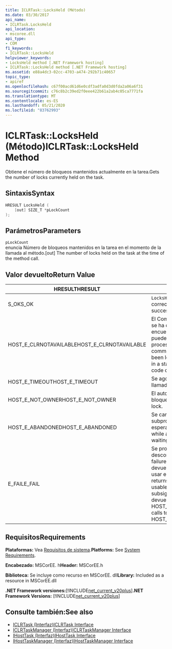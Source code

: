 ```yaml
---
title: ICLRTask::LocksHeld (Método)
ms.date: 03/30/2017
api_name:
- ICLRTask.LocksHeld
api_location:
- mscoree.dll
api_type:
- COM
f1_keywords:
- ICLRTask::LocksHeld
helpviewer_keywords:
- LocksHeld method [.NET Framework hosting]
- ICLRTask::LocksHeld method [.NET Framework hosting]
ms.assetid: e88a4dc3-02cc-4703-a474-292b71c40657
topic_type:
- apiref
ms.openlocfilehash: c67f00acd61d6e0cdf3adfa0d3d0fda2a06a6f31
ms.sourcegitcommit: c76c8b2c39ed2f0eee422b61a2ab4c05ca7771fa
ms.translationtype: MT
ms.contentlocale: es-ES
ms.lasthandoff: 05/21/2020
ms.locfileid: "83762993"
---
```

# <a name="iclrtasklocksheld-method"></a><span data-ttu-id="cd52b-102">ICLRTask::LocksHeld (Método)</span><span class="sxs-lookup"><span data-stu-id="cd52b-102">ICLRTask::LocksHeld Method</span></span>
<span data-ttu-id="cd52b-103">Obtiene el número de bloqueos mantenidos actualmente en la tarea.</span><span class="sxs-lookup"><span data-stu-id="cd52b-103">Gets the number of locks currently held on the task.</span></span>  
  
## <a name="syntax"></a><span data-ttu-id="cd52b-104">Sintaxis</span><span class="sxs-lookup"><span data-stu-id="cd52b-104">Syntax</span></span>  
  
```cpp  
HRESULT LocksHeld (  
    [out] SIZE_T *pLockCount  
);  
```  
  
## <a name="parameters"></a><span data-ttu-id="cd52b-105">Parámetros</span><span class="sxs-lookup"><span data-stu-id="cd52b-105">Parameters</span></span>  
 `pLockCount`  
 <span data-ttu-id="cd52b-106">enuncia Número de bloqueos mantenidos en la tarea en el momento de la llamada al método.</span><span class="sxs-lookup"><span data-stu-id="cd52b-106">[out] The number of locks held on the task at the time of the method call.</span></span>  
  
## <a name="return-value"></a><span data-ttu-id="cd52b-107">Valor devuelto</span><span class="sxs-lookup"><span data-stu-id="cd52b-107">Return Value</span></span>  
  
|<span data-ttu-id="cd52b-108">HRESULT</span><span class="sxs-lookup"><span data-stu-id="cd52b-108">HRESULT</span></span>|<span data-ttu-id="cd52b-109">Descripción</span><span class="sxs-lookup"><span data-stu-id="cd52b-109">Description</span></span>|  
|-------------|-----------------|  
|<span data-ttu-id="cd52b-110">S_OK</span><span class="sxs-lookup"><span data-stu-id="cd52b-110">S_OK</span></span>|<span data-ttu-id="cd52b-111">`LocksHeld`se devolvió correctamente.</span><span class="sxs-lookup"><span data-stu-id="cd52b-111">`LocksHeld` returned successfully.</span></span>|  
|<span data-ttu-id="cd52b-112">HOST_E_CLRNOTAVAILABLE</span><span class="sxs-lookup"><span data-stu-id="cd52b-112">HOST_E_CLRNOTAVAILABLE</span></span>|<span data-ttu-id="cd52b-113">El Common Language Runtime (CLR) no se ha cargado en un proceso o el CLR se encuentra en un estado en el que no puede ejecutar código administrado ni procesar la llamada correctamente.</span><span class="sxs-lookup"><span data-stu-id="cd52b-113">The common language runtime (CLR) has not been loaded into a process, or the CLR is in a state in which it cannot run managed code or process the call successfully.</span></span>|  
|<span data-ttu-id="cd52b-114">HOST_E_TIMEOUT</span><span class="sxs-lookup"><span data-stu-id="cd52b-114">HOST_E_TIMEOUT</span></span>|<span data-ttu-id="cd52b-115">Se agotó el tiempo de espera de la llamada.</span><span class="sxs-lookup"><span data-stu-id="cd52b-115">The call timed out.</span></span>|  
|<span data-ttu-id="cd52b-116">HOST_E_NOT_OWNER</span><span class="sxs-lookup"><span data-stu-id="cd52b-116">HOST_E_NOT_OWNER</span></span>|<span data-ttu-id="cd52b-117">El autor de la llamada no posee el bloqueo.</span><span class="sxs-lookup"><span data-stu-id="cd52b-117">The caller does not own the lock.</span></span>|  
|<span data-ttu-id="cd52b-118">HOST_E_ABANDONED</span><span class="sxs-lookup"><span data-stu-id="cd52b-118">HOST_E_ABANDONED</span></span>|<span data-ttu-id="cd52b-119">Se canceló un evento mientras un subproceso o fibra bloqueados estaba esperando en él.</span><span class="sxs-lookup"><span data-stu-id="cd52b-119">An event was canceled while a blocked thread or fiber was waiting on it.</span></span>|  
|<span data-ttu-id="cd52b-120">E_FAIL</span><span class="sxs-lookup"><span data-stu-id="cd52b-120">E_FAIL</span></span>|<span data-ttu-id="cd52b-121">Se produjo un error grave desconocido.</span><span class="sxs-lookup"><span data-stu-id="cd52b-121">An unknown catastrophic failure occurred.</span></span> <span data-ttu-id="cd52b-122">Cuando un método devuelve E_FAIL, CLR ya no se puede usar en el proceso.</span><span class="sxs-lookup"><span data-stu-id="cd52b-122">When a method returns E_FAIL, the CLR is no longer usable within the process.</span></span> <span data-ttu-id="cd52b-123">Las llamadas subsiguientes a métodos de hospedaje devuelven HOST_E_CLRNOTAVAILABLE.</span><span class="sxs-lookup"><span data-stu-id="cd52b-123">Subsequent calls to hosting methods return HOST_E_CLRNOTAVAILABLE.</span></span>|  
  
## <a name="requirements"></a><span data-ttu-id="cd52b-124">Requisitos</span><span class="sxs-lookup"><span data-stu-id="cd52b-124">Requirements</span></span>  
 <span data-ttu-id="cd52b-125">**Plataformas:** Vea [Requisitos de sistema](../../get-started/system-requirements.md).</span><span class="sxs-lookup"><span data-stu-id="cd52b-125">**Platforms:** See [System Requirements](../../get-started/system-requirements.md).</span></span>  
  
 <span data-ttu-id="cd52b-126">**Encabezado:** MSCorEE. h</span><span class="sxs-lookup"><span data-stu-id="cd52b-126">**Header:** MSCorEE.h</span></span>  
  
 <span data-ttu-id="cd52b-127">**Biblioteca:** Se incluye como recurso en MSCorEE. dll</span><span class="sxs-lookup"><span data-stu-id="cd52b-127">**Library:** Included as a resource in MSCorEE.dll</span></span>  
  
 <span data-ttu-id="cd52b-128">**.NET Framework versiones:**[!INCLUDE[net_current_v20plus](../../../../includes/net-current-v20plus-md.md)]</span><span class="sxs-lookup"><span data-stu-id="cd52b-128">**.NET Framework Versions:** [!INCLUDE[net_current_v20plus](../../../../includes/net-current-v20plus-md.md)]</span></span>  
  
## <a name="see-also"></a><span data-ttu-id="cd52b-129">Consulte también:</span><span class="sxs-lookup"><span data-stu-id="cd52b-129">See also</span></span>

- [<span data-ttu-id="cd52b-130">ICLRTask (Interfaz)</span><span class="sxs-lookup"><span data-stu-id="cd52b-130">ICLRTask Interface</span></span>](iclrtask-interface.md)
- [<span data-ttu-id="cd52b-131">ICLRTaskManager (Interfaz)</span><span class="sxs-lookup"><span data-stu-id="cd52b-131">ICLRTaskManager Interface</span></span>](iclrtaskmanager-interface.md)
- [<span data-ttu-id="cd52b-132">IHostTask (Interfaz)</span><span class="sxs-lookup"><span data-stu-id="cd52b-132">IHostTask Interface</span></span>](ihosttask-interface.md)
- [<span data-ttu-id="cd52b-133">IHostTaskManager (Interfaz)</span><span class="sxs-lookup"><span data-stu-id="cd52b-133">IHostTaskManager Interface</span></span>](ihosttaskmanager-interface.md)
